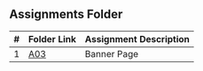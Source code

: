 ##  Assignments Folder

|   #   | Folder Link       | Assignment Description           |
| :---: | ----------------- | -------------------------------- |
|   1   | [A03](A03)        | Banner Page                      |
